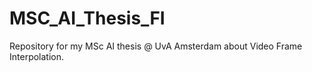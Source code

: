 # MSC_AI_Thesis_FI

Repository for my MSc AI thesis @ UvA Amsterdam about Video Frame Interpolation.

